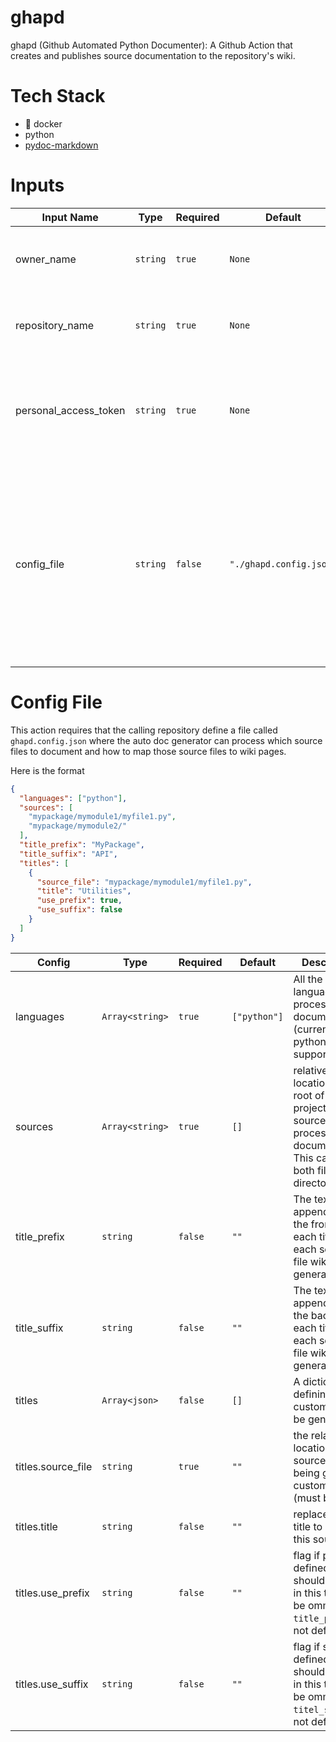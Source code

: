 # ghapd
ghapd (Github Automated Python Documenter): A Github Action that creates and publishes source documentation to the repository's wiki.

# Tech Stack
- :whale: docker
- python
- [pydoc-markdown](https://pydoc-markdown.readthedocs.io/en/latest/)

# Inputs

| Input Name            | Type     | Required | Default                 | Description                                                                                                                                                             |
|-----------------------|----------|----------|-------------------------|-------------------------------------------------------------------------------------------------------------------------------------------------------------------------|
| owner_name            | `string` | `true`   | `None`                  | The username of the repository owner                                                                                                                                    |
| repository_name       | `string` | `true`   | `None`                  | The name of the repository being accessed                                                                                                                               |
| personal_access_token | `string` | `true`   | `None`                  | A [github personal access token](https://docs.github.com/en/github/authenticating-to-github/creating-a-personal-access-token) with full repository permissions checked. |
| config_file           | `string` | `false`  | `"./ghapd.config.json"` | This is the location of the config file. The config file is where you define which source files should be documented and how they should map to individual wiki pages.  |

# Config File
This action requires that the calling repository define a file called `ghapd.config.json` where the auto doc generator can process which source files to document and how to map those source files to wiki pages. 

Here is the format
```json
{
  "languages": ["python"],
  "sources": [
    "mypackage/mymodule1/myfile1.py",
    "mypackage/mymodule2/"
  ],
  "title_prefix": "MyPackage",
  "title_suffix": "API",
  "titles": [
    {
      "source_file": "mypackage/mymodule1/myfile1.py",
      "title": "Utilities",
      "use_prefix": true,
      "use_suffix": false
    }
  ]
}

```

| Config | Type | Required | Default | Description |
| --- | --- | --- | --- | --- | 
| languages | `Array<string>` | `true` | `["python"]` | All the languages to process for documentation (currently only python is supported) | 
| sources | `Array<string>` | `true` | `[]` | relative locations to the root of the project of source files to process for documentation. This can be both files and directories. | 
| title_prefix | `string` | `false` | `""` | The text to be appended to the front of each title for each source file wiki doc generated | 
| title_suffix | `string` | `false` | `""` | The text to be appended to the back of each title for each source file wiki doc generated | 
| titles | `Array<json>` | `false` | `[]` | A dictionary for defining custom titles to be generated | 
| titles.source_file | `string` | `true` | `""` | the relative location of the source file being given a custom title (must be a file) |
| titles.title | `string` | `false` | `""` | replacement title to use for this source file | 
| titles.use_prefix | `string` | `false` | `""` | flag if prefix defined above should be used in this title (will be ommitted if `title_prefix` is not defined) | 
| titles.use_suffix | `string` | `false` | `""` | flag if suffix defined above should be used in this title (will be ommitted if `titel_suffix` is not defined) |



